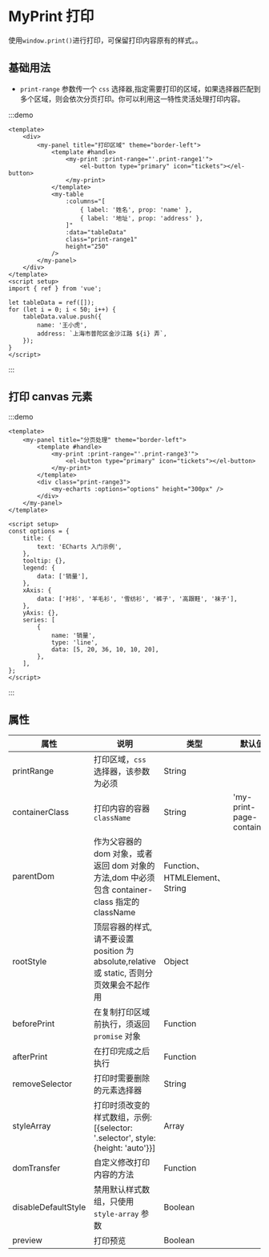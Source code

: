 # MyPrint 打印

使用`window.print()`进行打印，可保留打印内容原有的样式。。

## 基础用法

-   `print-range` 参数传一个 `css` 选择器,指定需要打印的区域，如果选择器匹配到多个区域，则会依次分页打印。你可以利用这一特性灵活处理打印内容。

:::demo

```vue
<template>
    <div>
        <my-panel title="打印区域" theme="border-left">
            <template #handle>
                <my-print :print-range="'.print-range1'">
                    <el-button type="primary" icon="tickets"></el-button>
                </my-print>
            </template>
            <my-table
                :columns="[
                    { label: '姓名', prop: 'name' },
                    { label: '地址', prop: 'address' },
                ]"
                :data="tableData"
                class="print-range1"
                height="250"
            />
        </my-panel>
    </div>
</template>
<script setup>
import { ref } from 'vue';

let tableData = ref([]);
for (let i = 0; i < 50; i++) {
    tableData.value.push({
        name: '王小虎',
        address: `上海市普陀区金沙江路 ${i} 弄`,
    });
}
</script>
```

:::

## 打印 canvas 元素

:::demo

```vue
<template>
    <my-panel title="分页处理" theme="border-left">
        <template #handle>
            <my-print :print-range="'.print-range3'">
                <el-button type="primary" icon="tickets"></el-button>
            </my-print>
        </template>
        <div class="print-range3">
            <my-echarts :options="options" height="300px" />
        </div>
    </my-panel>
</template>

<script setup>
const options = {
    title: {
        text: 'ECharts 入门示例',
    },
    tooltip: {},
    legend: {
        data: ['销量'],
    },
    xAxis: {
        data: ['衬衫', '羊毛衫', '雪纺衫', '裤子', '高跟鞋', '袜子'],
    },
    yAxis: {},
    series: [
        {
            name: '销量',
            type: 'line',
            data: [5, 20, 36, 10, 10, 20],
        },
    ],
};
</script>
```

:::

## 属性

| 属性                | 说明                                                                                           | 类型                          | 默认值                    |
| ------------------- | ---------------------------------------------------------------------------------------------- | ----------------------------- | ------------------------- |
| printRange          | 打印区域，`css` 选择器，该参数为必须                                                           | String                        |                           |
| containerClass      | 打印内容的容器 `className`                                                                     | String                        | 'my-print-page-container' |
| parentDom           | 作为父容器的 dom 对象，或者返回 dom 对象的方法,dom 中必须包含 container-class 指定的 className | Function、HTMLElement、String |                           |
| rootStyle           | 顶层容器的样式,请不要设置 position 为 absolute,relative 或 static, 否则分页效果会不起作用      | Object                        |                           |
| beforePrint         | 在复制打印区域前执行，须返回 `promise` 对象                                                    | Function                      |                           |
| afterPrint          | 在打印完成之后执行                                                                             | Function                      |                           |
| removeSelector      | 打印时需要删除的元素选择器                                                                     | String                        |                           |
| styleArray          | 打印时须改变的样式数组，示例:[{selector: '.selector', style: {height: 'auto'}}]                | Array                         |                           |
| domTransfer         | 自定义修改打印内容的方法                                                                       | Function                      |                           |
| disableDefaultStyle | 禁用默认样式数组，只使用 `style-array` 参数                                                    | Boolean                       |                           |
| preview             | 打印预览                                                                                       | Boolean                       |                           |
